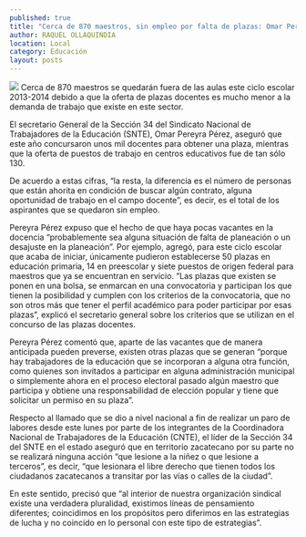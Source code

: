 ```yaml
---
published: true
title: "Cerca de 870 maestros, sin empleo por falta de plazas: Omar Pereyra"
author: RAQUEL OLLAQUINDIA
location: Local
category: Educación
layout: posts
---
```


![](http://i.imgur.com/FdvXb53m.jpg)
Cerca de 870 maestros se quedarán fuera de las aulas este ciclo escolar 2013-2014 debido a que la oferta de plazas docentes es mucho menor a la demanda de trabajo que existe en este sector.

El secretario General de la Sección 34 del Sindicato Nacional de Trabajadores de la Educación (SNTE), Omar Pereyra Pérez, aseguró que este año concursaron unos mil docentes para obtener una plaza, mientras que la oferta de puestos de trabajo en centros educativos fue de tan sólo 130.

De acuerdo a estas cifras, “la resta, la diferencia es el número de personas que están ahorita en condición de buscar algún contrato, alguna oportunidad de trabajo en el campo docente”, es decir, es el total de los aspirantes que se quedaron sin empleo.

Pereyra Pérez expuso que el hecho de que haya pocas vacantes en la docencia “probablemente sea alguna situación de falta de planeación o un desajuste en la planeación”. Por ejemplo, agregó, para este ciclo escolar que acaba de iniciar, únicamente pudieron establecerse 50 plazas en educación primaria, 14 en preescolar y siete puestos de origen federal para maestros que ya se encuentran en servicio.
“Las plazas que existen se ponen en una bolsa, se enmarcan en una convocatoria y participan los que tienen la posibilidad y cumplen con los criterios de la convocatoria, que no son otros más que tener el perfil académico para poder participar por esas plazas”, explicó el secretario general sobre los criterios que se utilizan en el concurso de las plazas docentes.

Pereyra Pérez comentó que, aparte de las vacantes que de manera anticipada pueden preverse, existen otras plazas que se generan “porque hay trabajadores de la educación que se incorporan a alguna otra función, como quienes son invitados a participar en alguna administración municipal o simplemente ahora en el proceso electoral pasado algún maestro que participa y obtiene una responsabilidad de elección popular y tiene que solicitar un permiso en su plaza”.

Respecto al llamado que se dio a nivel nacional a fin de realizar un paro de labores desde este lunes por parte de los integrantes de la Coordinadora Nacional de Trabajadores de la Educación (CNTE), el líder de la Sección 34 del SNTE en el estado aseguró que en territorio zacatecano por su parte no se realizará ninguna acción “que lesione a la niñez o que lesione a terceros”, es decir, “que lesionara el libre derecho que tienen todos los ciudadanos zacatecanos a transitar por las vías o calles de la ciudad”.

En este sentido, precisó que “al interior de nuestra organización sindical existe una verdadera pluralidad, existimos líneas de pensamiento diferentes; coincidimos en los propósitos pero diferimos en las estrategias de lucha y no coincido en lo personal con este tipo de estrategias”.
